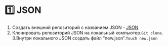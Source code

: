 :one: JSON 
===
1. Создать внешний репозиторий c названием JSON - [JSON](https://github.com/TorontoPinokio/JSON)
2. Клонировать репозиторий JSON на локальный компьютер.```Git clone```.
3.Внутри локального JSON создать файл “new.json”.```Touch new.json```


